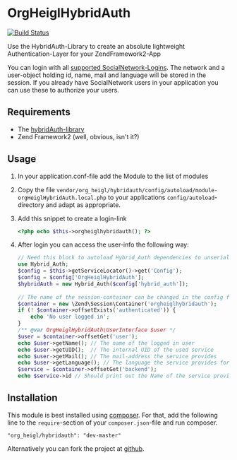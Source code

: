 # OrgHeiglHybridAuth

[![Build Status](https://travis-ci.org/heiglandreas/HybridAuth.png?branch=master)](https://travis-ci.org/heiglandreas/HybridAuth)

Use the HybridAuth-Library to create an absolute lightweight Authentication-Layer
for your ZendFramework2-App

You can login with all [supported SocialNetwork-Logins](http://hybridauth.sourceforge.net/userguide.html).
The network and a user-object holding id, name, mail and language will be stored in the session. If you already have
SocialNetwork users in your application you can use these to authorize your users.

## Requirements

* The [hybridAuth-library](http://hybridauth.sourceforge.net)
* Zend Framework2 (well, obvious, isn't it?)

## Usage

1. In your application.conf-file add the Module to the list of modules
2. Copy the file ```vendor/org_heigl/hybridauth/config/autoload/module-orgHeiglHybridAuth.local.php``` to your
    applications ```config/autoload```-directory and adapt as appropriate.
3. Add this snippet to create a login-link

    ```php
    <?php echo $this->orgheiglhybridauth(); ?>
    ```

4. After login you can access the user-info the following way:

    ```php
    // Need this block to autoload Hybrid_Auth dependencies to unserialize object stored in session
    use Hybrid_Auth;
    $config = $this->getServiceLocator()->get('Config');
    $config = $config['OrgHeiglHybridAuth'];
    $hybridAuth = new Hybrid_Auth($config['hybrid_auth']);
        
    // The name of the session-container can be changed in the config file!
    $container = new \Zend\Session\Container('orgheiglhybridauth');
    if (! $container->offsetExists('authenticated')) {
        echo 'No user logged in';
    }
    /** @var OrgHeiglHybridAuth\UserInterface $user */
    $user = $container->offsetGet('user');
    echo $user->getName(); // The name of the logged in user
    echo $user->getUID();  // The internal UID of the used service
    echo $user->getMail(); // The mail-address the service provides
    echo $user->getLanguage(); // The language the service provides for the user
    $service = $container->offsetGet('backend');
    echo $service->id // Should print out the Name of the service provider.
    ```

## Installation

This module is best installed using [composer](http://packagist.org/packages/org_heigl/hybridauth). For that, add the
following line to the ```require```-section of your ```composer.json```-file and run composer.

    "org_heigl/hybridauth": "dev-master"

Alternatively you can fork the project at [github](https://github.com/heiglandreas/OrgHeiglHybridAuth).
